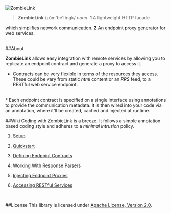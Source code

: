 ![ZombieLink](http://upload.wikimedia.org/wikipedia/commons/b/bf/ZombieLink.png)

> <p><b>ZombieLink</b> /zŏm'bē'lĭngk/ <em>noun.</em> <b>1</b> A lightweight HTTP facade 
which simplifies network communication. <b>2</b> An endpoint proxy generator for web services.</p>   

<br/>
##About

**ZombieLink** allows easy integration with remote services by allowing you to replicate an endpoint 
contract and generate a proxy to access it.   

* Contracts can be very flexible in terms of the resources they access. These could be vary from static 
*html* content or an *RRS* feed, to a RESTful web service endpoint.   
<br/>
* Each endpoint contract is specified on a single interface using annotations to provide the communication 
metadata. It is then wired into your code via an annotation, where it'll be created, cached and injected at 
runtime.   
<br/>

##Wiki
Coding with ZombieLink is a breeze. It follows a simple annotation based coding style 
and adheres to a *minimal intrusion* policy.   


1. [Setup](https://github.com/sahan/ZombieLink/wiki/Setup)

2. [Quickstart](https://github.com/sahan/ZombieLink/wiki/Quickstart)

3. [Defining Endpoint Contracts](https://github.com/sahan/ZombieLink/wiki/Defining-Endpoint-Contracts)

4. [Working With Response Parsers](https://github.com/sahan/ZombieLink/wiki/Working-With-Response-Parsers)

5. [Injecting Endpoint Proxies](https://github.com/sahan/ZombieLink/wiki/Injecting-Endpoint-Proxies)

6. [Accessing RESTful Services](https://github.com/sahan/ZombieLink/wiki/Accessing-RESTful-Services)   
<br/>

##License
This library is licensed under [Apache License, Version 2.0](http://www.apache.org/licenses/LICENSE-2.0.html).
